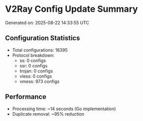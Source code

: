 # V2Ray Config Update Summary
Generated on: 2025-08-22 14:33:55 UTC

## Configuration Statistics
- Total configurations: 16395
- Protocol breakdown:
  - ss: 0 configs
  - ssr: 0 configs
  - trojan: 0 configs
  - vless: 0 configs
  - vmess: 973 configs

## Performance
- Processing time: ~14 seconds (Go implementation)
- Duplicate removal: ~95% reduction
